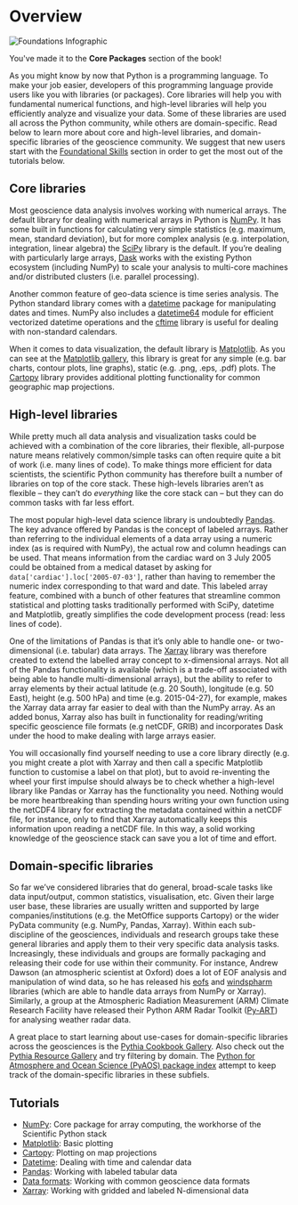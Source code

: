 # Overview

![Foundations Infographic](../images/ProjectPythia_Foundations_Infographic_v4.jpg)

You've made it to the **Core Packages** section of the book!

As you might know by now that Python is a programming language. To make your job easier, developers of this programming language provide users like you with libraries (or packages). Core libraries will help you with fundamental numerical functions, and high-level libraries will help you efficiently analyze and visualize your data. Some of these libraries are used all across the Python community, while others are domain-specific. Read below to learn more about core and high-level libraries, and domain-specific libraries of the geoscience community. We suggest that new users start with the [Foundational Skills](../foundations/overview) section in order to get the most out of the tutorials below.

## Core libraries

Most geoscience data analysis involves working with numerical arrays.
The default library for dealing with numerical arrays in Python is [NumPy](http://www.numpy.org/).
It has some built in functions for calculating very simple statistics
(e.g. maximum, mean, standard deviation),
but for more complex analysis
(e.g. interpolation, integration, linear algebra)
the [SciPy](https://scipy.org) library is the default.
If you’re dealing with particularly large arrays,
[Dask](https://dask.org/) works with the existing Python ecosystem
(including NumPy) to scale your analysis
to multi-core machines and/or distributed clusters (i.e. parallel processing).

Another common feature of geo-data science is time series analysis.
The Python standard library comes with a [datetime](https://docs.python.org/3/library/datetime.html)
package for manipulating dates and times.
NumPy also includes a [datetime64](https://numpy.org/doc/stable/reference/arrays.datetime.html)
module for efficient vectorized datetime operations
and the [cftime](https://unidata.github.io/cftime/) library
is useful for dealing with non-standard calendars.

When it comes to data visualization,
the default library is [Matplotlib](https://matplotlib.org/).
As you can see at the [Matplotlib gallery](https://matplotlib.org/stable/gallery/index.html),
this library is great for any simple (e.g. bar charts, contour plots, line graphs),
static (e.g. .png, .eps, .pdf) plots.
The [Cartopy](https://scitools.org.uk/cartopy/docs/latest/) library
provides additional plotting functionality for common geographic map projections.

## High-level libraries

While pretty much all data analysis and visualization tasks
could be achieved with a combination of the core libraries,
their flexible, all-purpose nature means relatively common/simple tasks
can often require quite a bit of work (i.e. many lines of code).
To make things more efficient for data scientists,
the scientific Python community has therefore built a number of libraries on top of the core stack.
These high-levels libraries aren’t as flexible
– they can’t do _everything_ like the core stack can –
but they can do common tasks with far less effort.

The most popular high-level data science library is undoubtedly [Pandas](http://pandas.pydata.org/).
The key advance offered by Pandas is the concept of labeled arrays.
Rather than referring to the individual elements of a data array using a numeric index
(as is required with NumPy),
the actual row and column headings can be used.
That means information from the cardiac ward on 3 July 2005
could be obtained from a medical dataset by asking for `data['cardiac'].loc['2005-07-03']`,
rather than having to remember the numeric index corresponding to that ward and date.
This labeled array feature,
combined with a bunch of other features that streamline common statistical and plotting tasks
traditionally performed with SciPy, datetime and Matplotlib,
greatly simplifies the code development process (read: less lines of code).

One of the limitations of Pandas
is that it’s only able to handle one- or two-dimensional (i.e. tabular) data arrays.
The [Xarray](http://xarray.pydata.org/) library was therefore created
to extend the labelled array concept to x-dimensional arrays.
Not all of the Pandas functionality is available
(which is a trade-off associated with being able to handle multi-dimensional arrays),
but the ability to refer to array elements by their actual latitude (e.g. 20 South),
longitude (e.g. 50 East), height (e.g. 500 hPa) and time (e.g. 2015-04-27), for example,
makes the Xarray data array far easier to deal with than the NumPy array.
As an added bonus,
Xarray also has built in functionality for reading/writing specific geoscience file formats
(e.g netCDF, GRIB)
and incorporates Dask under the hood to make dealing with large arrays easier.

You will occasionally find yourself needing to use a core library directly
(e.g. you might create a plot with Xarray and then call a specific Matplotlib
function to customise a label on that plot),
but to avoid re-inventing the wheel your first impulse should always be
to check whether a high-level library like Pandas or Xarray has the functionality you need.
Nothing would be more heartbreaking than spending hours writing your own function
using the netCDF4 library for extracting the metadata contained within a netCDF file,
for instance,
only to find that Xarray automatically keeps this information upon reading a netCDF file.
In this way, a solid working knowledge of the geoscience stack
can save you a lot of time and effort.

## Domain-specific libraries

So far we’ve considered libraries that do general,
broad-scale tasks like data input/output, common statistics, visualisation, etc.
Given their large user base,
these libraries are usually written and supported by large companies/institutions
(e.g. the MetOffice supports Cartopy)
or the wider PyData community (e.g. NumPy, Pandas, Xarray).
Within each sub-discipline of the geosciences,
individuals and research groups take these general libraries
and apply them to their very specific data analysis tasks.
Increasingly, these individuals and groups
are formally packaging and releasing their code for use within their community.
For instance, Andrew Dawson (an atmospheric scientist at Oxford)
does a lot of EOF analysis and manipulation of wind data,
so he has released his [eofs](https://ajdawson.github.io/eofs/)
and [windspharm](https://ajdawson.github.io/windspharm/) libraries
(which are able to handle data arrays from NumPy or Xarray).
Similarly, a group at the Atmospheric Radiation Measurement (ARM) Climate Research Facility
have released their Python ARM Radar Toolkit ([Py-ART](http://arm-doe.github.io/pyart/))
for analysing weather radar data.

A great place to start learning about use-cases for domain-specific libraries across the geosciences is the [Pythia Cookbook Gallery](https://cookbooks.projectpythia.org). Also check out the [Pythia Resource Gallery](https://projectpythia.org/resource-gallery.html) and try filtering by domain. The [Python for Atmosphere and Ocean Science (PyAOS) package index](https://pyaos.github.io/packages/)
attempt to keep track of the domain-specific libraries in these subfiels.


## Tutorials

- [NumPy](numpy): Core package for array computing, the workhorse of the Scientific Python stack
- [Matplotlib](matplotlib): Basic plotting
- [Cartopy](cartopy): Plotting on map projections
- [Datetime](datetime): Dealing with time and calendar data
- [Pandas](pandas): Working with labeled tabular data
- [Data formats](data-formats): Working with common geoscience data formats
- [Xarray](xarray): Working with gridded and labeled N-dimensional data
